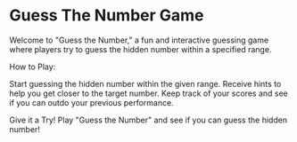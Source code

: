 # Guess The Number Game
Welcome to "Guess the Number," a fun and interactive guessing game where players try to guess the hidden number within a specified range. 

How to Play:

Start guessing the hidden number within the given range.
Receive hints to help you get closer to the target number.
Keep track of your scores and see if you can outdo your previous performance.

Give it a Try!
Play "Guess the Number" and see if you can guess the hidden number!
